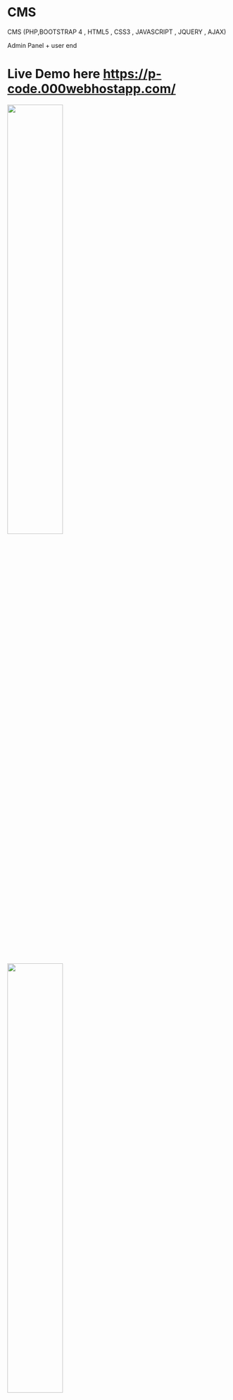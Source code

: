 # CMS
CMS (PHP,BOOTSTRAP 4 , HTML5 , CSS3 , JAVASCRIPT , JQUERY , AJAX)

Admin Panel + user end 
# Live Demo here https://p-code.000webhostapp.com/


<img src="https://github.com/meetAhmed/CMS/blob/master/SS/screencapture-p-code-000webhostapp-Admin-console-php-2018-08-28-11_51_44.png" width="50%" height="auto">
<br>
<img src="https://github.com/meetAhmed/CMS/blob/master/SS/screencapture-p-code-000webhostapp-2018-08-27-21_40_57.png" width="50%" height="auto">
<br>
